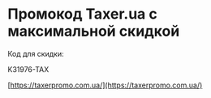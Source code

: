 # Промокод Taxer.ua с максимальной скидкой

Код для скидки:

K31976-TAX

[https://taxerpromo.com.ua/](https://taxerpromo.com.ua/)